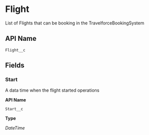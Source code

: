 # Flight

List of Flights that can be booking in the TravelforceBookingSystem

## API Name
`Flight__c`

## Fields
### Start

A data time when the flight started operations

**API Name**

`Start__c`

**Type**

*DateTime*